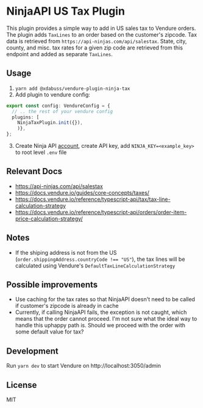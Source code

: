 # NinjaAPI US Tax Plugin

This plugin provides a simple way to add in US sales tax to Vendure orders. The plugin adds `TaxLines` to an order based on the customer's zipcode.
Tax data is retrieved from `https://api-ninjas.com/api/salestax`. State, city, county, and misc. tax rates for a given zip code are retrieved from this endpoint and added as separate `TaxLines`.

## Usage

1. `yarn add @xdabuss/vendure-plugin-ninja-tax`
2. Add plugin to vendure config:

```ts
export const config: VendureConfig = {
  // .. the rest of your vendure config
  plugins: [
    NinjaTaxPlugin.init({}),
    )},
};
```

3. Create Ninja API [account](https://api-ninjas.com/api), create API key, add `NINJA_KEY=<example_key>` to root level `.env` file

## Relevant Docs

-   https://api-ninjas.com/api/salestax
-   https://docs.vendure.io/guides/core-concepts/taxes/
-   https://docs.vendure.io/reference/typescript-api/tax/tax-line-calculation-strategy
-   https://docs.vendure.io/reference/typescript-api/orders/order-item-price-calculation-strategy/

## Notes

-   If the shiping address is not from the US (`order.shippingAddress.countryCode !== "US"`), the tax lines will be calculated using Vendure's `DefaultTaxLineCalculationStrategy`

## Possible improvements

-   Use caching for the tax rates so that NinjaAPI doesn't need to be called if customer's zipcode is already in cache
-   Currently, if calling NinjaAPI fails, the exception is not caught, which means that the order cannot proceed. I'm not sure what the ideal way to handle this uphappy path is. Should we proceed with the order with some default value for tax?

## Development

Run `yarn dev` to start Vendure on http://localhost:3050/admin

## License

MIT
